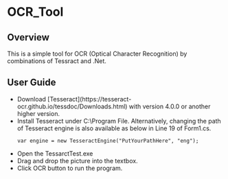 # OCR_Tool

## Overview
This is a simple tool for OCR (Optical Character Recognition) by combinations of Tessract and .Net.

## User Guide
<ul>
<li>Download [Tesseract](https://tesseract-ocr.github.io/tessdoc/Downloads.html) with version 4.0.0 or another higher version.</li>

<li>Install Tesseract under C:\Program File. Alternatively, changing the path of Tesseract engine is also available as below in Line 19 of Form1.cs.</li>
     
    var engine = new TesseractEngine("PutYourPathHere", "eng");

<li>Open the TessarctTest.exe</li>

<li>Drag and drop the picture into the textbox.</li>

<li>Click OCR button to run the program.</li>
</ul>
